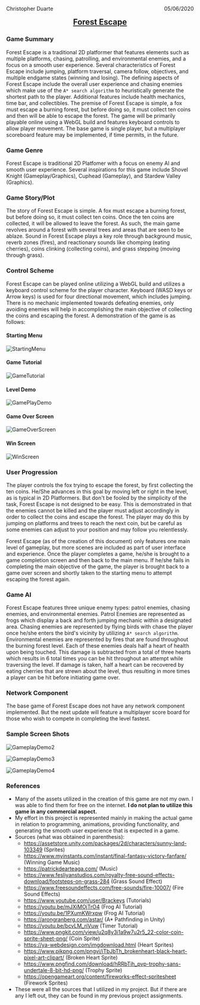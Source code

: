 <p style= float:left>Christopher Duarte</p> <p style= float:right> 05/06/2020 </p> <br>
<h2 align = center><u> Forest Escape </u></h2>

### Game Summary

Forest Escape is a traditional 2D platformer that features elements such as multiple platforms, chasing, patrolling, and environmental enemies, and a focus on a smooth user experience. Several characteristics of Forest Escape include jumping, platform traversal, camera follow, objectives, and multiple endgame states (winning and losing). The defining aspects of Forest Escape include the overall user experience and chasing enemies which make use of the `A* search algorithm` to heuristically generate the shortest path to the player. Additional features include health mechanics, time bar, and collectibles. The premise of Forest Escape is simple, a fox must escape a burning forest, but before doing so, it must collect ten coins and then will be able to escape the forest. The game will be primarily playable online using a WebGL build and features keyboard controls to allow player movement. The base game is single player, but a multiplayer scoreboard feature may be implemented, if time permits, in the future. 

### Game Genre

Forest Escape is traditional 2D Platfomer with a focus on enemy AI and smooth user experience. Several inspirations for this game include Shovel Knight (Gameplay/Graphics), Cuphead (Gameplay), and Stardew Valley (Graphics).

### Game Story/Plot

The story of Forest Escape is simple. A fox must escape a burning forest, but before doing so, it must collect ten coins. Once the ten coins are collected, it will be allowed to leave the forest. As such, the main game revolves around a forest with several trees and areas that are seen to be ablaze. Sound in Forest Escape plays a key role through background music, reverb zones (fires), and reactionary sounds like chomping (eating cherries), coins clinking (collecting coins), and grass stepping (moving through grass).

### Control Scheme

Forest Escape can be played online utilizing a WebGL build and utilizes a keyboard control scheme for the player character. Keyboard (WASD keys or Arrow keys) is used for four directional movement, which includes jumping. There is no mechanic implemented towards defeating enemies, only avoiding enemies will help in accomplishing the main objective of collecting the coins and escaping the forest. A demonstration of the game is as follows:

#### Starting Menu

![StartingMenu](./Demo/ForestEscapeStart.png)

#### Game Tutorial
![GameTutorial](./Demo/GameTutorial.png)


#### Level Demo

![GamePlayDemo](./Demo/GameplayDemo.png)


#### Game Over Screen
![GameOverScreen](./Demo/GameOverScreen.png)

#### Win Screen

![WinScreen](./Demo/WinScreen.png)

### User Progression

The player controls the fox trying to escape the forest, by first collecting the ten coins. He/She advances in this goal by moving left or right in the level, as is typical in 2D Platformers. But don't be fooled by the simplicity of the task, Forest Escape is not designed to be easy. This is demonstrated in that the enemies cannot be killed and the player must adjust accordingly in order to collect the coins and escape the forest. The player may do this by jumping on platforms and trees to reach the next coin, but be careful as some enemies can adjust to your position and may follow you relentlessly.

Forest Escape (as of the creation of this document) only features one main level of gameplay, but more scenes are included as part of user interface and experience. Once the player completes a game, he/she is brought to a game completion screen and then back to the main menu. If he/she fails in completing the main objective of the game, the player is brought back to a game over screen and shortly taken to the starting menu to attempt escaping the forest again. 

### Game AI

Forest Escape features three unique enemy types: patrol enemies, chasing enemies, and environmental enemies. Patrol Enemies are represented as frogs which display a back and forth jumping mechanic within a designated area. Chasing enemies are represented by flying birds with chase the player once he/she enters the bird's vicinity by utilizing `A* search algorithm`. Environmental enemies are represented by fires that are found throughout the burning forest level. Each of these enemies deals half a heart of health upon being touched. This damage is subtracted from a total of three hearts which results in 6 total times you can be hit throughout an attempt while traversing the level. If damage is taken, half a heart can be recovered by eating cherries that are strewn about the level, thus resulting in more times a player can be hit before initiating game over. 

### Network Component

The base game of Forest Escape does not have any network component implemented. But the next update will feature a multiplayer score board for those who wish to compete in completing the level fastest. 

### Sample Screen Shots

![GameplayDemo2](./Demo/GameplayDemo2.png)

![GameplayDemo3](./Demo/GameplayDemo3.png)

![GameplayDemo4](./Demo/GameplayDemo4.png)

### References

- Many of the assets utilized in the creation of this game are not my own. I was able to find them for free on the internet. **I do not plan to utilize this game in any commercial aspect.**
- My effort in this project is represented mainly in making the actual game in relation to programming, animations, providing functionality, and generating the smooth user experience that is expected in a game. 
- Sources (what was obtained in parenthesis):
  - https://assetstore.unity.com/packages/2d/characters/sunny-land-103349 (Sprites)
  - https://www.myinstants.com/instant/final-fantasy-victory-fanfare/ (Winning Game Music)
  - https://patrickdearteaga.com/ (Music)
  - https://www.fesliyanstudios.com/royalty-free-sound-effects-download/footsteps-on-grass-284 (Grass Sound Effect)
  - https://www.freesoundeffects.com/free-sounds/fire-10007/ (Fire Sound Effects)
  - https://www.youtube.com/user/Brackeys (Tutorials)
  - https://youtu.be/mJXiMOjTrO4 (Frog AI Tutorial)
  - https://youtu.be/1PXumKWrxpw (Frog AI Tutorial)
  - https://arongranberg.com/astar/ (A* Pathfinding in Unity)
  - https://youtu.be/bcvLM_riVuw (Timer Tutorial)
  - https://www.pngkit.com/view/u2q8y3i1a9w7u2r5_22-color-coin-sprite-sheet-png/ (Coin Sprite)
  - https://ya-webdesign.com/imgdownload.html (Heart Sprites)
  - https://www.pikpng.com/pngvi/iTbJbTh_brokenheart-black-heart-pixel-art-clipart/ (Broken Heart Sprite)
  - https://www.pngfind.com/download/hRRbTih_pvp-trophy-sans-undertale-8-bit-hd-png/ (Trophy Sprite)
  - https://opengameart.org/content/fireworks-effect-spritesheet (Firework Sprites)
- These were all the sources that I utilized in my project. But if there are any I left out, they can be found in my previous project assignments. 

